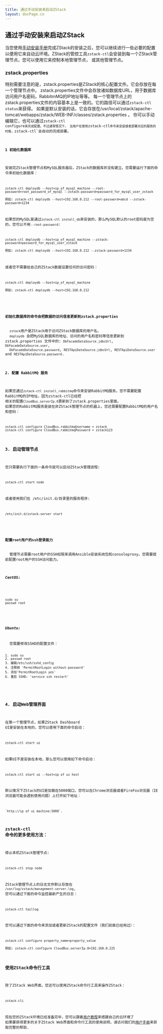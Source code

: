 ```yaml
---
title: 通过手动安装来启动ZStack
layout: docPage.cn
---
```


<h2 id="manual">通过手动安装来启动ZStack</h2>

当您使用[手动安装手册](../installation/manual.html)完成ZStack的安装之后，您可以继续进行一些必要的配置
以便用它来自动云环境。ZStack的管控工具`zstack-ctl`会安装到每一个ZStack管理节点，您可以使用它来控制本地管理节点，
或其他管理节点。

### zstack.properties

特别需要注意的是，zstack.properties是ZStack的核心配置文件。它会存放在每一个管理节点中。
zstack.properties文件中会存放诸如数据库URL，用于数据库访问用户名密码，RabbitmMQ的IP地址等等。
每一个管理节点上的zstack.properties文件的内容基本上是一致的。它的路径可以通过`zstack-ctl status`来获得。
如果是默认安装的话，它会存放在/usr/local/zstack/apache-tomcat/webapps/zstack/WEB-INF/classes/zstack.properties 。
你可以手动编辑它，也可以通过<code>zstack-ctl configure`来完成配置。不过通常情况下，
当用户在使用`zstack-ctl`命令来安装或者部署对应的服务的时候，`zstack-ctl`会自动的完成部署。

#### 1 初始化数据库

安装完ZStack管理节点和MySQL服务器后，ZStack的数据库并没有建立。您需要运行下面的命令来初始化数据库：

    zstack-ctl deploydb --host=ip_of_mysql_machine --root-password=root_password_of_mysql --zstack-password=password_for_mysql_user_zstack
    
    例如: zstack-ctl deploydb --host=192.168.0.212 --root-password=abcd --zstack-password=1234
    
如果您的MySQL是通过`zstack-ctl install_db`来安装的，那么MySQL默认的root密码是为空的，您可以不用`--root-password`:

    zstack-ctl deploydb --host=ip_of_mysql_machine --zstack-password=password_for_mysql_user_zstack
    
    例如: zstack-ctl deploydb --host=192.168.0.212 --zstack-password=1234
    
或者您不需要给自己的ZStack数据设置任何的访问密码：

    zstack-ctl deploydb --host=ip_of_mysql_machine 
    
    例如: zstack-ctl deploydb --host=192.168.0.212
    
<div class="bs-callout bs-callout-info">
  <h4>初始化数据库的命令会把数据的访问信息更新到zstack.properties</h4>
  <code>zstack</code>用户是ZStack用于访问ZStack数据库的用户名。
  <code>deploydb</code> 会把MySQL数据库的地址、访问的用户名和密码等信息更新到 zstack.properties 文件中的: <code>DbFacadeDataSource.jdbcUrl</code>, <code>DbFacadeDataSource.user</code>,
  <code>DbFacadeDataSource.password</code>, <code>RESTApiDataSource.jdbcUrl</code>, <code>RESTApiDataSource.user</code> and <code>RESTApiDataSource.password</code>.
</div>

#### 2. 配置 RabbitMQ 服务

如果您通过`zstack-ctl install_rabbitmq`命令来安装RabbitMQ服务，您不需要配置RabbitMQ的IP地址，因为zstack-ctl已经把
相关的配置`CloudBus.serverIp.0`更新到了zstack.properties里面。
如果您的RabbitMQ服务是装在非ZStack管理节点的机器上，您还需要配置RabbitMQ的用户名和密码：

    zstack-ctl configure CloudBus.rabbitmqUsername = zstack
    zstack-ctl configure CloudBus.rabbitmqPassword = zstack123

### 3. 启动管理节点

您只需要执行下面的一条命令就可以启动ZStack管理进程:

    zstack-ctl start_node
   
或者使用我们在 /etc/init.d/目录里的服务程序:

    /etc/init.d/zstack-server start

<div class="bs-callout bs-callout-info">
  <h4>配置root用户的ssh登录能力</h4>
  管理节点需要root用户的SSH权限来调用Ansible安装系统包和consoleproxy。您需要提前配置root用户的SSH访问能力。
  
  <h5>CentOS:</h5>
  <pre><code>sudo su
passwd root</code></pre>

  <h5>Ubuntu:</h5>
  您需要修改SSHD的配置文件：
  <pre><code>1. sudo su
2. passwd root
3. 编辑/etc/ssh/sshd_config
4. 注释掉 'PermitRootLogin without-password'
5. 添加'PermitRootLogin yes'
6. 重启 SSHD: 'service ssh restart'</code></pre>
</div>

### 4. 启动Web管理界面

在第一个管理节点，如果ZStack Dashboard UI是安装在本地的，您可以使用下面的命令启动：

    zstack-ctl start_ui 

如果UI不是安装在本地，那么您可以使用如下命令启动：

    zstack-ctl start_ui --host=ip_of_ui_host
    
默认情况下ZStack的UI是加载在5000端口，您可以在Chrome浏览器或者FireFox浏览器（IE浏览器可能会遇到使用问题）上打开如下地址：

    `http://ip_of_ui_machine:5000`.

### zstack-ctl 命令的更多使用方法：

停止本机ZStack管理节点:

    zstack-ctl stop_node
    
ZStack管理节点上的日志文件默认存放在 `/var/log/zstack/management-server.log`, 您可以通过下面的命令监控最新产生的日志：

    zstack-ctl taillog
    
您可以通过下面的命令来添加或者更新ZStack的配置文件（我们前面已经用过）：
 
    zstack-ctl configure property_name=property_value
    
    例如: zstack-ctl configure CloudBus.serverIp.0=192.168.0.225 
    
### 使用ZStack命令行工具

除了ZStack Web界面，您还可以使用ZStack命令行工具来操作ZStack：

    zstack-cli
    
现在您的ZStack环境已经准备完毕，您可以跟着[用户教程](../tutorials)来搭建自己的云环境了
如果要获得更多的关于ZStack Web界面和命令行工具的使用说明，请访问我们的[用户手册](http://zdoc.readthedocs.org/en/latest/)来获取完整的帮助.


